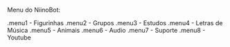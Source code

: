 Menu do NiinoBot:

.menu1 - Figurinhas
.menu2 - Grupos
.menu3 - Estudos
.menu4 - Letras de Música
.menu5 - Animais
.menu6 - Audio
.menu7 - Suporte
.menu8 - Youtube